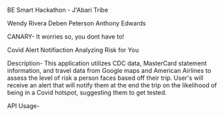 BE Smart Hackathon - J'Abari Tribe

Wendy Rivera
Deben Peterson
Anthony Edwards


CANARY- It worries so, you dont have to!

Covid Alert Notifiaction Analyzing Risk for You


Description-
This application utilizes CDC data, MasterCard statement information, and travel data from Google maps and American Airlines to assess the level of risk a person faces based off their trip. User's will receive an alert that will notify them at the end the trip on the likelihood of being in a Covid hotspot, suggesting them to get tested.

API Usage-

